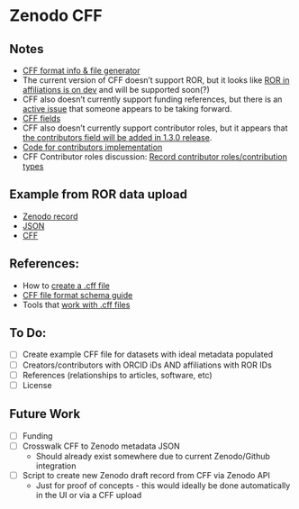 # Zenodo CFF

## Notes
- [CFF format info & file generator](https://citation-file-format.github.io)
- The current version of CFF doesn’t support ROR, but it looks like [ROR in affiliations is on dev](https://github.com/citation-file-format/citation-file-format/pull/523/files#diff-c691faae636a91cb28b95c3e0ff9b17c654b01dcf288a9a3b03d7624f06cd847) and will be supported soon(?) 
- CFF also doesn’t currently support funding references, but there is an [active issue](https://github.com/citation-file-format/citation-file-format/issues/491) that someone appears to be taking forward.
- [CFF fields](https://github.com/citation-file-format/citation-file-format/blob/1.2.0/schema-guide.md#index) 
- CFF also doesn’t currently support contributor roles, but it appears that [the contributors field will be added in 1.3.0 release](https://github.com/citation-file-format/citation-file-format/issues/84).
- [Code for contributors implementation](https://github.com/citation-file-format/citation-file-format/pull/439/files)
- CFF Contributor roles discussion: [Record contributor roles/contribution types](https://github.com/citation-file-format/citation-file-format/issues/112) 

## Example from ROR data upload
- [Zenodo record](https://zenodo.org/records/14728473)
- [JSON](https://zenodo.org/records/14728473/export/json)
- [CFF](https://zenodo.org/records/14728473/export/cff)

## References:
- How to [create a .cff file](https://book.the-turing-way.org/communication/citable/citable-cff.html)
- [CFF file format schema guide](https://github.com/citation-file-format/citation-file-format/blob/main/schema-guide.md)
- Tools that [work with .cff files](https://github.com/citation-file-format/citation-file-format#tools-to-work-with-citationcff-files-wrench) 

## To Do:
- [ ] Create example CFF file for datasets with ideal metadata populated
- [ ] Creators/contributors with ORCID iDs AND affiliations with ROR IDs
- [ ] References (relationships to articles, software, etc)
- [ ] License

## Future Work
- [ ] Funding
- [ ] Crosswalk CFF to Zenodo metadata JSON
    - Should already exist somewhere due to current Zenodo/Github integration
- [ ] Script to create new Zenodo draft record from CFF via Zenodo API
    - Just for proof of concepts - this would ideally be done automatically in the UI or via a CFF upload 
